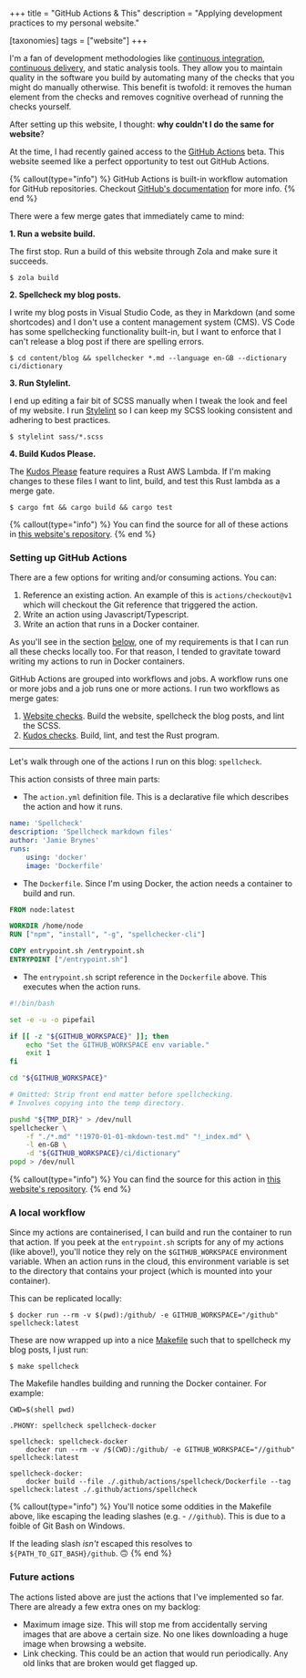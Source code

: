 +++
title = "GitHub Actions & This"
description = "Applying development practices to my personal website."

[taxonomies]
tags = ["website"]
+++

I'm a fan of development methodologies like [continuous integration](https://en.wikipedia.org/wiki/Continuous_integration), [continuous delivery](https://en.wikipedia.org/wiki/Continuous_delivery), and static analysis tools. They allow you to maintain quality in the software you build by automating many of the checks that you might do manually otherwise. This benefit is twofold: it removes the human element from the checks and removes cognitive overhead of running the checks yourself.

After setting up this website, I thought: **why couldn't I do the same for website**? 

At the time, I had recently gained access to the [GitHub Actions](https://github.com/features/actions) beta. This website seemed like a perfect opportunity to test out GitHub Actions.

{% callout(type="info") %}
GitHub Actions is built-in workflow automation for GitHub repositories. Checkout [GitHub's documentation](https://github.com/features/actions) for more info.
{% end %}

There were a few merge gates that immediately came to mind: 

**1. Run a website build.**

The first stop. Run a build of this website through Zola and make sure it succeeds.

```
$ zola build
```

**2. Spellcheck my blog posts.**

I write my blog posts in Visual Studio Code, as they in Markdown (and some shortcodes) and I don't use a content management system (CMS). VS Code has some spellchecking functionality built-in, but I want to enforce that I can't release a blog post if there are spelling errors.

```
$ cd content/blog && spellchecker *.md --language en-GB --dictionary ci/dictionary
```

**3. Run Stylelint.** 

I end up editing a fair bit of SCSS manually when I tweak the look and feel of my website. I run [Stylelint](https://github.com/stylelint/stylelint) so I can keep my SCSS looking consistent and adhering to best practices.

```
$ stylelint sass/*.scss
```

**4. Build Kudos Please.**

The [Kudos Please](/blog/kudos-please) feature requires a Rust AWS Lambda. If I'm making changes to these files I want to lint, build, and test this Rust lambda as a merge gate.

```
$ cargo fmt && cargo build && cargo test
```


{% callout(type="info") %}
You can find the source for all of these actions in [this website's repository](https://github.com/jamiebrynes7/website/tree/master/.github/actions).
{% end %}

### Setting up GitHub Actions

There are a few options for writing and/or consuming actions. You can:

1. Reference an existing action. An example of this is `actions/checkout@v1` which will checkout the Git reference that triggered the action.
2. Write an action using Javascript/Typescript.
3. Write an action that runs in a Docker container.

As you'll see in the section [below](#setting-up-a-local-workflow), one of my requirements is that I can run all these checks locally too. For that reason, I tended to gravitate toward writing my actions to run in Docker containers. 

GitHub Actions are grouped into workflows and jobs. A workflow runs one or more jobs and a job runs one or more actions. I run two workflows as merge gates:

1. [Website checks](https://github.com/jamiebrynes7/website/blob/master/.github/workflows/post-checks.yml). Build the website, spellcheck the blog posts, and lint the SCSS.
2. [Kudos checks](https://github.com/jamiebrynes7/website/blob/master/.github/workflows/kudos-integration.yml). Build, lint, and test the Rust program.

---

Let's walk through one of the actions I run on this blog: `spellcheck`.

This action consists of three main parts: 

* The `action.yml` definition file. This is a declarative file which describes the action and how it runs.

```yaml
name: 'Spellcheck'
description: 'Spellcheck markdown files'
author: 'Jamie Brynes'
runs: 
    using: 'docker'
    image: 'Dockerfile'
```

* The `Dockerfile`. Since I'm using Docker, the action needs a container to build and run.

```dockerfile
FROM node:latest

WORKDIR /home/node
RUN ["npm", "install", "-g", "spellchecker-cli"]

COPY entrypoint.sh /entrypoint.sh
ENTRYPOINT ["/entrypoint.sh"]
```

* The `entrypoint.sh` script reference in the `Dockerfile` above. This executes when the action runs.

```bash
#!/bin/bash

set -e -u -o pipefail

if [[ -z "${GITHUB_WORKSPACE}" ]]; then
    echo "Set the GITHUB_WORKSPACE env variable."
    exit 1
fi

cd "${GITHUB_WORKSPACE}"

# Omitted: Strip front end matter before spellchecking.
# Involves copying into the temp directory.

pushd "${TMP_DIR}" > /dev/null
spellchecker \
    -f "./*.md" "!1970-01-01-mkdown-test.md" "!_index.md" \
    -l en-GB \
    -d "${GITHUB_WORKSPACE}/ci/dictionary"
popd > /dev/null
```

{% callout(type="info") %}
You can find the source for this action in [this website's repository](https://github.com/jamiebrynes7/website/tree/master/.github/actions/spellcheck).
{% end %}

### A local workflow

Since my actions are containerised, I can build and run the container to run that action. If you peek at the `entrypoint.sh` scripts for any of my actions (like above!), you'll notice they rely on the `$GITHUB_WORKSPACE` environment variable. When an action runs in the cloud, this environment variable is set to the directory that contains your project (which is mounted into your container).

This can be replicated locally:

```
$ docker run --rm -v $(pwd):/github/ -e GITHUB_WORKSPACE="/github" spellcheck:latest
```
These are now wrapped up into a nice [Makefile](https://github.com/jamiebrynes7/website/blob/master/Makefile) such that to spellcheck my blog posts, I just run: 

```
$ make spellcheck
```

The Makefile handles building and running the Docker container. For example: 

```make
CWD=$(shell pwd)

.PHONY: spellcheck spellcheck-docker

spellcheck: spellcheck-docker
	docker run --rm -v /$(CWD):/github/ -e GITHUB_WORKSPACE="//github" spellcheck:latest

spellcheck-docker:
	docker build --file ./.github/actions/spellcheck/Dockerfile --tag spellcheck:latest ./.github/actions/spellcheck
```

{% callout(type="info") %}
You'll notice some oddities in the Makefile above, like escaping the leading slashes (e.g. - `//github`). This is due to a foible of Git Bash on Windows. 

If the leading slash _isn't_ escaped this resolves to `${PATH_TO_GIT_BASH}/github`. 🙃
{% end %}

### Future actions

The actions listed above are just the actions that I've implemented so far. There are already a few extra ones on my backlog: 

- Maximum image size. This will stop me from accidentally serving images that are above a certain size. No one likes downloading a huge image when browsing a website.
- Link checking. This could be an action that would run periodically. Any old links that are broken would get flagged up.
